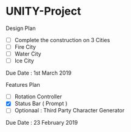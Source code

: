 # UNITY-Project

Design Plan
- [ ] Complete the construction on 3 Cities
- [ ] Fire City
- [ ] Water City
- [ ] Ice City

Due Date : 1st March 2019


Features Plan
- [ ] Rotation Controller
- [x] Status Bar ( Prompt )
- [ ] Optionaal : Third Party Character Generator

Due Date : 23 February 2019


